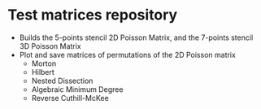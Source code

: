 # Test matrices repository

* Builds the 5-points stencil 2D Poisson Matrix, and the 7-points stencil 3D Poisson Matrix
* Plot and save matrices of permutations of the 2D Poisson matrix
  - Morton
  - Hilbert
  - Nested Dissection
  - Algebraic Minimum Degree
  - Reverse Cuthill-McKee
